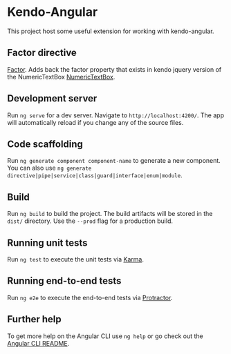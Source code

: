 # Kendo-Angular

This project host some useful extension for working with kendo-angular.

## Factor directive
[Factor](https://github.com/lucasheight/kendo-angular/tree/master/src/app/factor).
Adds back the factor property that exists in kendo jquery version of the NumericTextBox [NumericTextBox](https://docs.telerik.com/kendo-ui/api/javascript/ui/numerictextbox/configuration/factor). 

## Development server

Run `ng serve` for a dev server. Navigate to `http://localhost:4200/`. The app will automatically reload if you change any of the source files.

## Code scaffolding

Run `ng generate component component-name` to generate a new component. You can also use `ng generate directive|pipe|service|class|guard|interface|enum|module`.

## Build

Run `ng build` to build the project. The build artifacts will be stored in the `dist/` directory. Use the `--prod` flag for a production build.

## Running unit tests

Run `ng test` to execute the unit tests via [Karma](https://karma-runner.github.io).

## Running end-to-end tests

Run `ng e2e` to execute the end-to-end tests via [Protractor](http://www.protractortest.org/).

## Further help

To get more help on the Angular CLI use `ng help` or go check out the [Angular CLI README](https://github.com/angular/angular-cli/blob/master/README.md).
